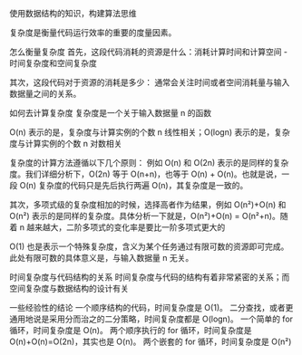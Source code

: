 使用数据结构的知识，构建算法思维

复杂度是衡量代码运行效率的重要的度量因素。

怎么衡量复杂度
首先，这段代码消耗的资源是什么：消耗计算时间和计算空间 - 时间复杂度和空间复杂度

其次，这段代码对于资源的消耗是多少：
通常会关注时间或者空间消耗量与输入数据量之间的关系。

如何去计算复杂度
复杂度是一个关于输入数据量 n 的函数

O(n) 表示的是，复杂度与计算实例的个数 n 线性相关；O(logn) 表示的是，复杂度与计算实例的个数 n 对数相关

复杂度的计算方法遵循以下几个原则：
例如 O(n) 和 O(2n) 表示的是同样的复杂度。我们详细分析下，O(2n) 等于 O(n+n)，也等于 O(n) + O(n)。也就是说，一段 O(n) 复杂度的代码只是先后执行两遍 O(n)，其复杂度是一致的。

其次，多项式级的复杂度相加的时候，选择高者作为结果，例如 O(n²)+O(n) 和 O(n²) 表示的是同样的复杂度。具体分析一下就是，O(n²)+O(n) = O(n²+n)。随着 n 越来越大，二阶多项式的变化率是要比一阶多项式更大的

O(1) 也是表示一个特殊复杂度，含义为某个任务通过有限可数的资源即可完成。此处有限可数的具体意义是，与输入数据量 n 无关。

时间复杂度与代码结构的关系
时间复杂度与代码的结构有着非常紧密的关系；而空间复杂度与数据结构的设计有关

一些经验性的结论
一个顺序结构的代码，时间复杂度是 O(1)。
二分查找，或者更通用地说是采用分而治之的二分策略，时间复杂度都是 O(logn)。
一个简单的 for 循环，时间复杂度是 O(n)。
两个顺序执行的 for 循环，时间复杂度是 O(n)+O(n)=O(2n)，其实也是 O(n)。
两个嵌套的 for 循环，时间复杂度是 O(n²)
